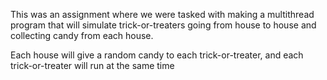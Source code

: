 This was an assignment where we were tasked with making a multithread program that will simulate trick-or-treaters going from house to house and collecting candy from each house.

Each house will give a random candy to each trick-or-treater, and each trick-or-treater will run at the same time
